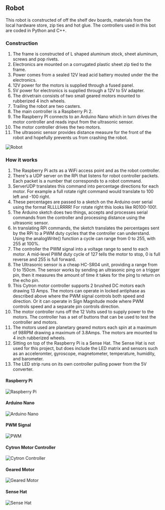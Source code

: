 
## Robot

This robot is constructed of off the shelf dev boards, materials from the local hardware store, zip ties and hot glue. The controllers used in this bot are coded in Python and C++.

### Construction

1. The frame is constructed of L shaped aluminum stock, sheet aluminum, screws and pop rivets. 
2. Electronics are mounted on a corrugated plastic sheet zip tied to the frame. 
3. Power comes from a sealed 12V lead acid battery mouted under the the electronics. 
4. 12V power for the motors is supplied through a fused panel. 
5. 5V power for electronics is supplied through a 12V to 5V adapter.
6. The drivetrain consists of two small geared motors mounted to rubberized 4 inch wheels. 
7. Trailing the robot are two casters. 
8. The main controller is a Raspberry Pi 2. 
9. The Raspberry PI connects to an Arduino Nano which in turn drives the motor controller and reads input from the ultrasonic sensor. 
10. The motor controller drives the two motors. 
11. The ultrasonic sensor provides distance measure for the front of the robot and hopefully prevents us from crashing the robot.

![Robot](/iotweb/static/images/robot.png)

### How it works

1. The Raspberry Pi acts as a WiFi access point and as the robot controller.
2. There's a UDP server on the RPi that listens for robot controller packets. Each packet is a number that corresponds to a robot  command.
3. ServerUDP translates this command into percentage directions for each motor. For example a full rotate right command would translate to 100 left and -100 right.
4. These percentages are passed to a sketch on the Arduino over serial using the format RLLLLRRRR! For rotate right this looks like R0100-100!.
5. The Arduino sketch does two things, accepts and processes serial commands from the controller and processing distance using the ultrasonic sensor.
6. In translating RPi commands, the sketch translates the percentages sent by the RPi to a PWM duty cycles that the controller can understand. Using the analogWrite() function a cycle can range from 0 to 255, with 255 at 100%. 
7. The controller the PWM signal into a voltage range to send to each motor. A mid-level PWM duty cycle of  127 tells the motor to stop, 0 is full reverse and 255 is full forward.
8. The Ultrasonic sensor is a cheap HC-SR04 unit, providing a range from 0 to 150cm.  The sensor works by sending an ultrasonic ping on a trigger pin, then it measures the amount of time it takes for the ping to return on the echo pin. 
9. This Cytron motor controller supports 2 brushed DC motors each drawing 13 Amps. The motors can operate in locked antiphase as described above where the PWM signal controls both speed and direction. Or it can operate in Sign Magnitude mode where PWM controls speed and a separate pin controls direction.
10. The motor controller runs off the 12 Volts used to supply power to the motors. The controller has a set of buttons that can be used to test the controller and motors.
11. The motors used are planetary geared motors each spin at a maximum of 98RPM drawing a maximum of 3.8Amps. The motors are mounted to 4 inch rubberized wheels.  
12. Sitting on top of the Raspberry Pi is a Sense Hat. The Sense Hat is not used for this project, but does include the LED matrix and sensors such as an acceleromter, gyroscope, magnetometer, temperature, humidity, and barometer.
13. The LED strip runs on its own controller pulling power from the 5V converter.

#### Raspberry Pi

![Raspberry Pi](/iotweb/static/images/pi.png)

#### Arduino Nano

![Arduino Nano](/iotweb/static/images/nano.png)

#### PWM Signal

![PWM](/iotweb/static/images/pwm.gif)

#### Cytron Motor Controller

![Cytron Controller](/iotweb/static/images/controller.png)

#### Geared Motor

![Geared Motor](/iotweb/static/images/motor.jpg)

#### Sense Hat

![Sense Hat](/iotweb/static/images/astro.png)
